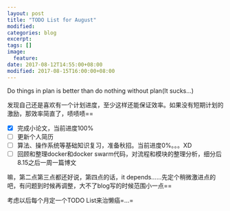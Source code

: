 ```yaml
---
layout: post
title: "TODO List for August"
modified:
categories: blog
excerpt:
tags: []
image:
  feature:
date: 2017-08-12T14:55:00+08:00
modified: 2017-08-15T16:00:00+08:00
---
```


Do things in plan is better than do nothing without plan(It sucks...)

发现自己还是喜欢有一个计划进度，至少这样还能保证效率。如果没有短期计划的激励，那效率简直了，啧啧啧==

- [x] 完成小论文，当前进度100%
- [ ] 更新个人简历
- [ ] 算法、操作系统等基础知识复习，准备秋招。当前进度0%。。。XD
- [ ] 回顾和整理docker和docker swarm代码，对流程和模块的整理分析，细分后8.15之后一周一篇博文

嘛，第二点第三点都还好说，第四点的话，it depends……先定个稍微激进点的吧，有问题到时候再调整，大不了blog写的时候范围小一点==

考虑以后每个月定一个TODO List来治懒癌=…=